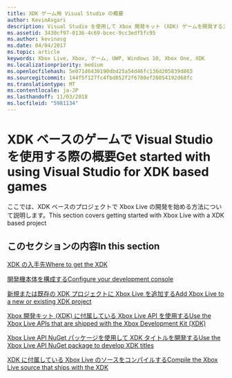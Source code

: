 ```yaml
---
title: XDK ゲーム用 Visual Studio の概要
author: KevinAsgari
description: Visual Studio を使用して Xbox 開発キット (XDK) ゲームを開発する方法について学習するためのリンクを紹介します。
ms.assetid: 3430cf97-0136-4c69-bcec-9cc3edf5fc95
ms.author: kevinasg
ms.date: 04/04/2017
ms.topic: article
keywords: Xbox Live, Xbox, ゲーム, UWP, Windows 10, Xbox One, XDK
ms.localizationpriority: medium
ms.openlocfilehash: 5e071d6430190dbd25a54d46fc136d205839d865
ms.sourcegitcommit: 144f5f127fc4fbd852f2f6780ef26054192d68fc
ms.translationtype: MT
ms.contentlocale: ja-JP
ms.lasthandoff: 11/03/2018
ms.locfileid: "5981134"
---
```

# <a name="get-started-with-using-visual-studio-for-xdk-based-games"></a><span data-ttu-id="e9685-104">XDK ベースのゲームで Visual Studio を使用する際の概要</span><span class="sxs-lookup"><span data-stu-id="e9685-104">Get started with using Visual Studio for XDK based games</span></span>

<span data-ttu-id="e9685-105">ここでは、XDK ベースのプロジェクトで Xbox Live の開発を始める方法について説明します。</span><span class="sxs-lookup"><span data-stu-id="e9685-105">This section covers getting started with Xbox Live with a XDK based project</span></span>

## <a name="in-this-section"></a><span data-ttu-id="e9685-106">このセクションの内容</span><span class="sxs-lookup"><span data-stu-id="e9685-106">In this section</span></span>

[<span data-ttu-id="e9685-107">XDK の入手先</span><span class="sxs-lookup"><span data-stu-id="e9685-107">Where to get the XDK</span></span>](where-to-get-xdk.md)

[<span data-ttu-id="e9685-108">開発機本体を構成する</span><span class="sxs-lookup"><span data-stu-id="e9685-108">Configure your development console</span></span>](configure-your-development-console.md)

[<span data-ttu-id="e9685-109">新規または既存の XDK プロジェクトに Xbox Live を追加する</span><span class="sxs-lookup"><span data-stu-id="e9685-109">Add Xbox Live to a new or existing XDK project</span></span>](add-xbox-live-to-an-xdk-project.md)

[<span data-ttu-id="e9685-110">Xbox 開発キット (XDK) に付属している Xbox Live API を使用する</span><span class="sxs-lookup"><span data-stu-id="e9685-110">Use the Xbox Live APIs that are shipped with the Xbox Development Kit (XDK)</span></span>](using-xbox-live-apis-built-into-the-xdk.md)

[<span data-ttu-id="e9685-111">Xbox Live API NuGet パッケージを使用して XDK タイトルを開発する</span><span class="sxs-lookup"><span data-stu-id="e9685-111">Use the Xbox Live API NuGet package to develop XDK titles</span></span>](use-xbox-live-nuget-with-xdk.md)

[<span data-ttu-id="e9685-112">XDK に付属している Xbox Live のソースをコンパイルする</span><span class="sxs-lookup"><span data-stu-id="e9685-112">Compile the Xbox Live source that ships with the XDK</span></span>](compile-the-xdk-xbox-live-api-source.md)
